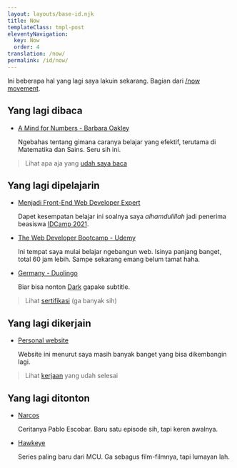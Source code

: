 ```yaml
---
layout: layouts/base-id.njk
title: Now
templateClass: tmpl-post
eleventyNavigation:
  key: Now
  order: 4
translation: /now/
permalink: /id/now/
---
```


Ini beberapa hal yang lagi saya lakuin sekarang. Bagian dari [/now movement](https://nownownow.com).

## Yang lagi dibaca

- [A Mind for Numbers - Barbara Oakley](https://www.goodreads.com/book/show/18693655-a-mind-for-numbers)

  Ngebahas tentang gimana caranya belajar yang efektif, terutama di Matematika dan Sains. Seru sih ini.

> Lihat apa aja yang [udah saya baca](https://www.goodreads.com/review/list/123404048-muhammad-mufid?shelf=read)

## Yang lagi dipelajarin

- [Menjadi Front-End Web Developer Expert](https://www.dicoding.com/academies/219/)

  Dapet kesempatan belajar ini soalnya saya _alhamdulillah_ jadi penerima beasiswa [IDCamp 2021](https://idcamp.indosatooredoo.com/).

- [The Web Developer Bootcamp - Udemy](https://www.udemy.com/course/the-web-developer-bootcamp/)

  Ini tempat saya mulai belajar ngebangun web. Isinya panjang banget, total 60 jam lebih. Sampe sekarang emang belum tamat haha.

- [Germany - Duolingo](https://www.duolingo.com/course/de/en/Learn-German)

  Biar bisa nonton [Dark](https://www.imdb.com/title/tt5753856/) gapake subtitle.

> Lihat [sertifikasi](https://www.linkedin.com/in/mufidu/) (ga banyak sih)

## Yang lagi dikerjain

- [Personal website](https://mufidu.com)

  Website ini menurut saya masih banyak banget yang bisa dikembangin lagi.

> Lihat [kerjaan](https://mufidu.com/projects) yang udah selesai

## Yang lagi ditonton

- [Narcos](https://www.imdb.com/title/tt2707408/)

  Ceritanya Pablo Escobar. Baru satu episode sih, tapi keren awalnya.

- [Hawkeye](https://www.imdb.com/title/tt10160804/)

  Series paling baru dari MCU. Ga sebagus film-filmnya, tapi lumayan lah.